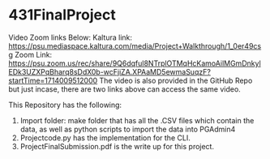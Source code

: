 # 431FinalProject

Video Zoom links Below:
Kaltura link: https://psu.mediaspace.kaltura.com/media/Project+Walkthrough/1_0er49csg
Zoom Link: https://psu.zoom.us/rec/share/9Q6dqful8NTrplOTMqHcKamoAilMGmDnkylEDk3UZXPqBharq8sDdX0b-wcFjiZA.XPAaMD5ewmaSuqzF?startTime=1714009512000
The video is also provided in the GitHub Repo but just incase, there are two links above can access the same video.


This Repository has the following:
  1) Import folder: make folder that has all the .CSV files which contain the data, as well as python scripts to import the data into PGAdmin4
  2) Projectcode.py has the implementation for the CLI.
  3) ProjectFinalSubmission.pdf is the write up for this project.
